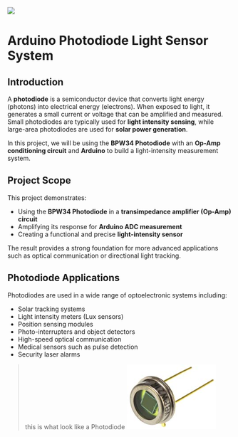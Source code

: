 
![](images/)

# Arduino Photodiode Light Sensor System

## Introduction
A **photodiode** is a semiconductor device that converts light energy (photons) into electrical energy (electrons). When exposed to light, it generates a small current or voltage that can be amplified and measured. Small photodiodes are typically used for **light intensity sensing**, while large-area photodiodes are used for **solar power generation**.

In this project, we will be using the **BPW34 Photodiode** with an **Op-Amp conditioning circuit** and **Arduino** to build a light-intensity measurement system.

## Project Scope

This project demonstrates:

- Using the **BPW34 Photodiode** in a **transimpedance amplifier (Op-Amp) circuit**
- Amplifying its response for **Arduino ADC measurement**
- Creating a functional and precise **light-intensity sensor**

The result provides a strong foundation for more advanced applications such as optical communication or directional light tracking.

## Photodiode Applications

Photodiodes are used in a wide range of optoelectronic systems including:

- Solar tracking systems
- Light intensity meters (Lux sensors)
- Position sensing modules
- Photo-interrupters and object detectors
- High-speed optical communication
- Medical sensors such as pulse detection
- Security laser alarms

> this is what look like a Photodiode
!['kl](images/pin-photo-diode.jpg)

